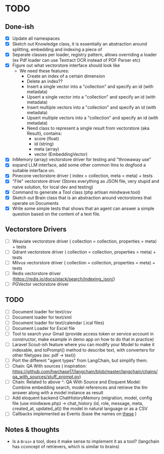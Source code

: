 # TODO

## Done-ish

- [x] Update all namespaces
- [x] Sketch out Knowledge class, it is essentially an abstraction around splitting, embedding and indexing a piece of
- [x] Separate classes per loader, registry pattern, allows overriding a loader (ex Pdf loader can use Textract OCR
  instead of PDF Parser etc)
- [x] Figure out what vectorstore interface should look like
    - We need these features:
        - Create an index of a certain dimension
        - Delete an index??
        - Insert a single vector into a "collection" and specify an id (with metadata)
        - Upsert a single vector into a "collection" and specify an id (with metadata)
        - Insert multiple vectors into a "collection" and specify an id (with metadata)
        - Upsert multiple vectors into a "collection" and specify an id (with metadata)
        - Need class to represent a single result from vectorstore (aka Result), contains:
            - score (float)
            - id (string)
            - meta (array)
            - vector (EmbeddingVector)
- [x] InMemory (array) vectorstore driver for testing and "throwaway use"
- [x] expand LLM interface, add some other common llms to dogfood a suitable interface on.
- [x] Pinecone vectorstore driver ( index = collection, meta = meta) + tests
- [x] "File" vectorstore driver (Stores everything as JSON file, very stupid and naive solution, for local dev and
  testing)
- [x] Command to generate a Tool class (php artisan mindwave:tool)
- [x] Sketch out Brain class that is an abstraction around vectorstores that operate on Documents
- [x] Write some simple tests that shows that an agent can answer a simple question based on the content of a text file.

## Vectorstore Drivers

- [ ] Weaviate vectorstore driver ( collection = collection, properties = meta) + tests
- [ ] Qdrant vectorstore driver ( collection = collection, properties = meta) + tests
- [ ] Milvus vectorstore driver ( collection = collection, properties = meta) + tests
- [ ] Redis vectorstore driver (https://redis.io/docs/stack/search/indexing_json/)
- [ ] PGVector vectorstore driver

## TODO

- [ ] Document loader for text/csv
- [ ] Document loader for text/xml
- [ ] Document loader for text/calendar (.ical files)
- [ ] Document Loader for Excel file
- [ ] Tool to search your Gmail (provide access token or service account in constructor, make example in demo app on how
  to do that in practice)
- [ ] Laravel Scout-ish feature where you can modify your Model to make it indexable, and toPrompt() method to describe
  text, with converters for other filetypes (ex: pdf -> text))
- [ ] Port the different "agent types" from LangChain, but simplify them.
- [ ] Chain: QA With sources (
  inspiration: https://github.com/hwchase17/langchain/blob/master/langchain/chains/qa_with_sources/stuff_prompt.py)
- [ ] Chain: Related to above ^: QA With Source and Eloquent Model: Combine embedding search, model references and
  retrieve the llm answer along with a model instance as result
- [ ] Add eloquent backend ChatHistoryMemory (migration, model, config file (use mindwave.php) -> chat_history (id,
  role, message, meta, created_at, updated_at))
  the model in natural language or as a CSV
- [ ] Callbacks implemented as Events (base the names
  on [these](https://python.langchain.com/en/latest/modules/callbacks/getting_started.html) )

## Notes & thoughts

- Is a `Brain` a tool, does it make sense to implement it as a tool? (langchain has cconcept of retrievers, which is
  similar to brains)

